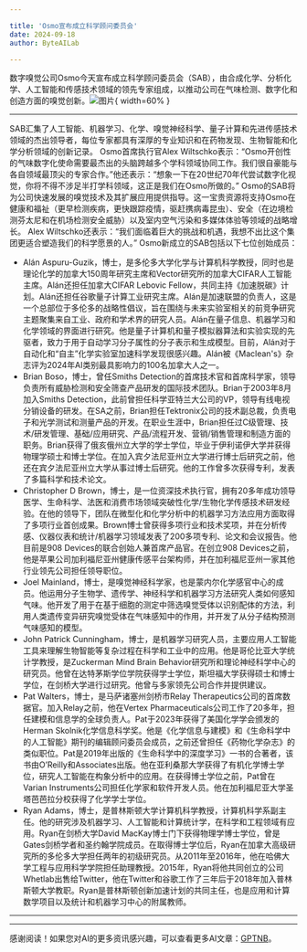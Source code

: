 ```yaml
---

title: 'Osmo宣布成立科学顾问委员会'
date: 2024-09-18
author: ByteAILab

---
```


数字嗅觉公司Osmo今天宣布成立科学顾问委员会（SAB），由合成化学、分析化学、人工智能和传感技术领域的领先专家组成，以推动公司在气味检测、数字化和创造方面的嗅觉创新。![图片](https://ai-techpark.com/wp-content/uploads/2024/09/Osmo-960x540.jpg){ width=60% }

---

SAB汇集了人工智能、机器学习、化学、嗅觉神经科学、量子计算和先进传感技术领域的杰出领导者，每位专家都具有深厚的专业知识和在药物发现、生物智能和化学分析领域的创新记录。
Osmo首席执行官Alex Wiltschko表示：“Osmo开创性的气味数字化使命需要最杰出的头脑跨越多个学科领域协同工作。我们很自豪能与各自领域最顶尖的专家合作。”他还表示：“想象一下在20世纪70年代尝试数字化视觉，你将不得不涉足半打学科领域，这正是我们在Osmo所做的。”
Osmo的SAB将为公司快速发展的嗅觉技术及其扩展应用提供指导。这一宝贵资源将支持Osmo在健康和福祉（更早检测疾病，更快跟踪疫情，驱赶携病毒昆虫）、安全（在边境检测芬太尼和在机场检测安全威胁）以及室内空气污染和多媒体体验等领域的战略增长。
Alex Wiltschko还表示：“我们面临着巨大的挑战和机遇，我想不出比这个集团更适合塑造我们的科学愿景的人。”
Osmo新成立的SAB包括以下七位创始成员：
- Alán Aspuru-Guzik，博士，是多伦多大学化学与计算机科学教授，同时也是理论化学的加拿大150周年研究主席和Vector研究所的加拿大CIFAR人工智能主席。Alán还担任加拿大CIFAR Lebovic Fellow，共同主持《加速脱碳》计划。Alán还担任谷歌量子计算工业研究主席。Alán是加速联盟的负责人，这是一个总部位于多伦多的战略性倡议，旨在围绕与未来实验室相关的前竞争研究主题聚集来自工业、政府和学术界的研究人员。Alán在量子信息、机器学习和化学领域的界面进行研究。他是量子计算机和量子模拟器算法和实验实现的先驱者，致力于用于自动学习分子属性的分子表示和生成模型。目前，Alán对于自动化和“自主”化学实验室加速科学发现很感兴趣。Alán被《Maclean's》杂志评为2024年AI类别最具影响力的100名加拿大人之一。
- Brian Boso，博士，曾任Smiths Detection的首席技术官和首席科学家，领导负责所有威胁检测和安全筛查产品研发的国际技术团队。Brian于2003年8月加入Smiths Detection，此前曾担任科学亚特兰大公司的VP，领导有线电视分销设备的研发。在SA之前，Brian担任Tektronix公司的技术副总裁，负责电子和光学测试和测量产品的开发。在职业生涯中，Brian担任过C级管理、技术/研发管理、基础/应用研究、产品/流程开发、营销/销售管理和制造方面的职务。Brian获得了俄亥俄州立大学的学士学位，毕业于伊利诺伊大学并获得物理学硕士和博士学位。在加入宾夕法尼亚州立大学进行博士后研究之前，他还在宾夕法尼亚州立大学从事过博士后研究。他的工作曾多次获得专利，发表了多篇科学和技术论文。
- Christopher D Brown，博士，是一位资深技术执行官，拥有20多年成功领导医学、生命科学、法医和消费市场领域突破性化学/生物化学传感技术研发经验。在他的领导下，团队在微型化和化学分析中的机器学习方法应用方面取得了多项行业首创成果。Brown博士曾获得多项行业和技术奖项，并在分析传感、仪器仪表和统计/机器学习领域发表了200多项专利、论文和会议报告。他目前是908 Devices的联合创始人兼首席产品官。在创立908 Devices之前，他是苹果公司加利福尼亚州健康传感平台架构师，并在加利福尼亚州一家其他行业领先公司担任领导职位。
- Joel Mainland，博士，是嗅觉神经科学家，也是蒙内尔化学感官中心的成员。他运用分子生物学、遗传学、神经科学和机器学习方法研究人类如何感知气味。他开发了用于在基于细胞的测定中筛选嗅觉受体以识别配体的方法，利用人类遗传变异研究嗅觉受体在气味感知中的作用，并开发了从分子结构预测气味感知的模型。
- John Patrick Cunningham，博士，是机器学习研究人员，主要应用人工智能工具来理解生物智能等复杂过程在科学和工业中的应用。他是哥伦比亚大学统计学教授，是Zuckerman Mind Brain Behavior研究所和理论神经科学中心的研究员。他曾在达特茅斯学位学院获得学士学位，斯坦福大学获得硕士和博士学位，在剑桥大学进行过研究。他曾与多家领先公司合作并提供建议。
- Pat Walters，博士，是马萨诸塞州剑桥市Relay Therapeutics公司的首席数据官。加入Relay之前，他在Vertex Pharmaceuticals公司工作了20多年，担任建模和信息学的全球负责人。Pat于2023年获得了美国化学学会颁发的Herman Skolnik化学信息科学奖。他是《化学信息与建模》和《生命科学中的人工智能》期刊的编辑顾问委员会成员，之前还曾担任《药物化学杂志》的类似职位。Pat是2019年出版的《生命科学中的深度学习》一书的合著者，该书由O’Reilly和Associates出版。他在亚利桑那大学获得了有机化学博士学位，研究人工智能在构象分析中的应用。在获得博士学位之前，Pat曾在Varian Instruments公司担任化学家和软件开发人员。他在加利福尼亚大学圣塔芭芭拉分校获得了化学学士学位。
- Ryan Adams，博士，是普林斯顿大学计算机科学教授，计算机科学系副主任。他的研究涉及机器学习、人工智能和计算统计学，在科学和工程领域有应用。Ryan在剑桥大学David MacKay博士门下获得物理学博士学位，曾是Gates剑桥学者和圣约翰学院成员。在取得博士学位后，Ryan在加拿大高级研究所的多伦多大学担任两年的初级研究员。从2011年至2016年，他在哈佛大学工程与应用科学学院担任助理教授。2015年，Ryan将他共同创立的公司Whetlab出售给Twitter，他在Twitter和谷歌工作了三年后于2018年加入普林斯顿大学教职。Ryan是普林斯顿创新加速计划的共同主任，也是应用和计算数学项目以及统计和机器学习中心的附属教师。

---
---
感谢阅读！如果您对AI的更多资讯感兴趣，可以查看更多AI文章：[GPTNB](https://gptnb.com)。